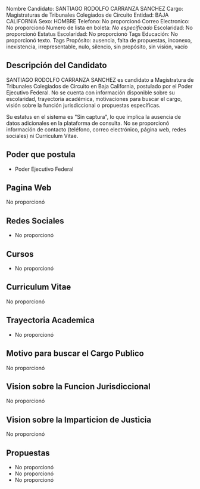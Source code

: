 Nombre Candidato: SANTIAGO RODOLFO CARRANZA SANCHEZ
Cargo: Magistraturas de Tribunales Colegiados de Circuito
Entidad: BAJA CALIFORNIA
Sexo: HOMBRE
Telefono: No proporcionó
Correo Electronico: No proporcionó
Numero de lista en boleta: *No especificado*
Escolaridad: No proporcionó
Estatus Escolaridad: No proporcionó
Tags Educación: No proporcionó texto.
Tags Propósito: ausencia, falta de propuestas, inconexo, inexistencia, irrepresentable, nulo, silencio, sin propósito, sin visión, vacío


## Descripción del Candidato 

SANTIAGO RODOLFO CARRANZA SANCHEZ es candidato a Magistratura de Tribunales Colegiados de Circuito en Baja California, postulado por el Poder Ejecutivo Federal. No se cuenta con información disponible sobre su escolaridad, trayectoria académica, motivaciones para buscar el cargo, visión sobre la función jurisdiccional o propuestas específicas.

Su estatus en el sistema es "Sin captura", lo que implica la ausencia de datos adicionales en la plataforma de consulta. No se proporcionó información de contacto (teléfono, correo electrónico, página web, redes sociales) ni Curriculum Vitae.


## Poder que postula

- Poder Ejecutivo Federal


## Pagina Web

No proporcionó


## Redes Sociales

- No proporcionó


## Cursos

- No proporcionó


## Curriculum Vitae

No proporcionó


## Trayectoria Academica

- No proporcionó


## Motivo para buscar el Cargo Publico

No proporcionó


## Vision sobre la Funcion Jurisdiccional

No proporcionó


## Vision sobre la Imparticion de Justicia

No proporcionó


## Propuestas

- No proporcionó
- No proporcionó
- No proporcionó

